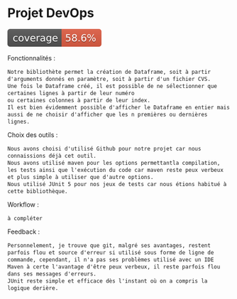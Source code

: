 # Projet DevOps

![Coverage](.github/badges/jacoco.svg)

Fonctionnalités :

    Notre bibliothète permet la création de Dataframe, soit à partir d'arguments donnés en paramètre, soit à partir d'un fichier CVS.
    Une fois le Dataframe créé, il est possible de ne sélectionner que certaines lignes à partir de leur numéro
    ou certaines colonnes à partir de leur index.
    Il est bien évidemment possible d'afficher le Dataframe en entier mais aussi de ne choisir d'afficher que les n premières ou dernières lignes.


Choix des outils :

    Nous avons choisi d'utilisé Github pour notre projet car nous connaissions déjà cet outil.
    Nous avons utilisé maven pour les options permettantla compilation, les tests ainsi que l'exécution du code car maven reste peux verbeux et plus simple à utiliser que d'autre options.
    Nous utilisé JUnit 5 pour nos jeux de tests car nous étions habitué à cette bibliothèque.

Workflow :

    à compléter

Feedback :

    Personnelement, je trouve que git, malgré ses avantages, restent parfois flou et source d'erreur si utilisé sous forme de ligne de commande, cependant, il n'a pas ses problèmes utilisé avec un IDE
    Maven à certe l'avantage d'être peux verbeux, il reste parfois flou dans ses messages d'erreurs.
    JUnit reste simple et efficace dès l'instant où on a compris la logique derière.